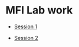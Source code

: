 # MFI Lab work

- [Session 1][Session1]

[Session1]: https://github.com/frnlpz/MFI/tree/master/session%201

- [Session 2][Session2]

[Session2]: https://github.com/frnlpz/MFI/tree/master/session%202
